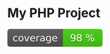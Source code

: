 # My PHP Project

[![Test Coverage](https://raw.githubusercontent.com/Hi-Folks/array/main/badge-coverage.svg)](https://packagist.org/packages/hi-folks/array)

